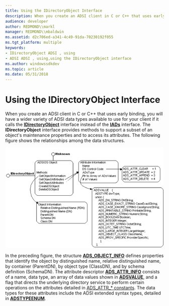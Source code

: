 ```yaml
---
title: Using the IDirectoryObject Interface
description: When you create an ADSI client in C or C++ that uses early binding, you will have a wider variety of ADSI data types available to use for your client if it calls the IDirectoryObject interface instead of the IADs interface.
audience: developer
author: REDMOND\\markl
manager: REDMOND\\mbaldwin
ms.assetid: d2c706ed-a341-4c49-91da-70230192f055
ms.tgt_platform: multiple
keywords:
- IDirectoryObject ADSI , using
- ADSI ADSI , using,using the IDirectoryObject interface
ms.author: windowssdkdev
ms.topic: article
ms.date: 05/31/2018
---
```


# Using the IDirectoryObject Interface

When you create an ADSI client in C or C++ that uses early binding, you will have a wider variety of ADSI data types available to use for your client if it calls the [**IDirectoryObject**](/windows/desktop/api/Iads/nn-iads-idirectoryobject) interface instead of the [**IADs**](/windows/desktop/api/Iads/nn-iads-iads) interface. The **IDirectoryObject** interface provides methods to support a subset of an object's maintenance properties and to access its attributes. The following figure shows the relationships among the data structures.

![idirectoryobject interface data structures](images/ds2dso.png)

In the preceding figure, the structure [**ADS\_OBJECT\_INFO**](/windows/desktop/api/Iads/ns-iads-_ads_object_info) defines properties that identify the object by distinguished name, relative distinguished name, by container (ParentDN), by object type (ClassDN), and by schema definition (SchemaDN). The attribute descriptor [**ADS\_ATTR\_INFO**](/windows/desktop/api/Iads/ns-iads-_ads_attr_info) consists of a name, data type, an array of data values shown in [**ADSVALUE**](/windows/desktop/api/Iads/ns-iads-_adsvalue), and a flag that directs the underlying directory service to perform certain operations on the attributes detailed in [ADS\_ATTR\_\* constants](adsi-constants.md). The data types for these attributes include the ADSI extended syntax types, detailed in [**ADSTYPEENUM**](/windows/desktop/api/Iads/ne-iads-__midl___midl_itf_ads_0000_0000_0001).

 

 




